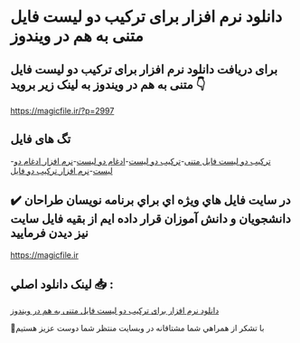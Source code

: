 # دانلود نرم افزار برای ترکیب دو لیست فایل متنی به هم در ویندوز

## برای دریافت دانلود نرم افزار برای ترکیب دو لیست فایل متنی به هم در ویندوز به لینک زیر بروید 👇

https://magicfile.ir/?p=2997

## تگ های فایل

-[ترکیب دو لیست فایل متنی](https://magicfile.ir/product/%d9%86%d8%b1%d9%85-%d8%a7%d9%81%d8%b2%d8%a7%d8%b1-%d8%a8%d8%b1%d8%a7%db%8c-%d8%aa%d8%b1%da%a9%db%8c%d8%a8-%d8%af%d9%88-%d9%84%db%8c%d8%b3%d8%aa-%d9%81%d8%a7%db%8c%d9%84-%d9%85%d8%aa%d9%86%db%8c-%d8%a8%d9%87-%d9%87%d9%85/)-[ترکیب دو لیست](https://magicfile.ir/product/%d9%86%d8%b1%d9%85-%d8%a7%d9%81%d8%b2%d8%a7%d8%b1-%d8%a8%d8%b1%d8%a7%db%8c-%d8%aa%d8%b1%da%a9%db%8c%d8%a8-%d8%af%d9%88-%d9%84%db%8c%d8%b3%d8%aa-%d9%81%d8%a7%db%8c%d9%84-%d9%85%d8%aa%d9%86%db%8c-%d8%a8%d9%87-%d9%87%d9%85/)-[ادغام دو لیست](https://magicfile.ir/product/%d9%86%d8%b1%d9%85-%d8%a7%d9%81%d8%b2%d8%a7%d8%b1-%d8%a8%d8%b1%d8%a7%db%8c-%d8%aa%d8%b1%da%a9%db%8c%d8%a8-%d8%af%d9%88-%d9%84%db%8c%d8%b3%d8%aa-%d9%81%d8%a7%db%8c%d9%84-%d9%85%d8%aa%d9%86%db%8c-%d8%a8%d9%87-%d9%87%d9%85/)-[نرم افزار ادغام دو لیست](https://magicfile.ir/product/%d9%86%d8%b1%d9%85-%d8%a7%d9%81%d8%b2%d8%a7%d8%b1-%d8%a8%d8%b1%d8%a7%db%8c-%d8%aa%d8%b1%da%a9%db%8c%d8%a8-%d8%af%d9%88-%d9%84%db%8c%d8%b3%d8%aa-%d9%81%d8%a7%db%8c%d9%84-%d9%85%d8%aa%d9%86%db%8c-%d8%a8%d9%87-%d9%87%d9%85/)-[نرم افزار ترکیب دو فایل](https://magicfile.ir/product/%d9%86%d8%b1%d9%85-%d8%a7%d9%81%d8%b2%d8%a7%d8%b1-%d8%a8%d8%b1%d8%a7%db%8c-%d8%aa%d8%b1%da%a9%db%8c%d8%a8-%d8%af%d9%88-%d9%84%db%8c%d8%b3%d8%aa-%d9%81%d8%a7%db%8c%d9%84-%d9%85%d8%aa%d9%86%db%8c-%d8%a8%d9%87-%d9%87%d9%85/)

## ✔️ در سايت فايل هاي ويژه اي براي برنامه نويسان طراحان دانشجويان و دانش آموزان قرار داده ايم از بقيه فايل سايت نيز ديدن فرماييد

https://magicfile.ir


## لينک دانلود اصلي 📥 :

[دانلود نرم افزار برای ترکیب دو لیست فایل متنی به هم در ویندوز](https://magicfile.ir/product/%d9%86%d8%b1%d9%85-%d8%a7%d9%81%d8%b2%d8%a7%d8%b1-%d8%a8%d8%b1%d8%a7%db%8c-%d8%aa%d8%b1%da%a9%db%8c%d8%a8-%d8%af%d9%88-%d9%84%db%8c%d8%b3%d8%aa-%d9%81%d8%a7%db%8c%d9%84-%d9%85%d8%aa%d9%86%db%8c-%d8%a8%d9%87-%d9%87%d9%85/) 


🙏با تشکر از همراهي شما مشتاقانه در وبسایت منتظر شما دوست عزیز هستیم

